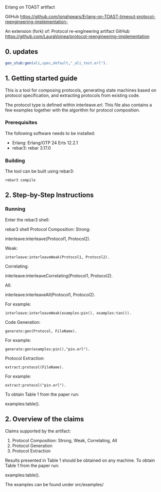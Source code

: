Erlang on TOAST artifact

GitHub <https://github.com/jonahpears/Erlang-on-TOAST-timeout-protocol-reengineering-implementation->

An extension (fork) of:
Protocol re-engineering artifact
GitHub  <https://github.com/LauraVoinea/protocol-reengineering-implementation>

## 0. updates

```erl
gen_stub:gen(ali,spec,default,"_ali_test.erl").
```

## 1. Getting started guide

This is a tool for composing protocols, generating state machines based on
protocol specification, and extracting protocols from existing code.

The protocol type is defined within interleave.erl. This file also contains a few
examples together with the algorithm for protocol composition.

### Prerequisites

The following software needs to be installed:

- Erlang: Erlang/OTP 24 Erts 12.2.1
- rebar3: rebar 3.17.0

### Building

The tool can be built using rebar3:

    rebar3 compile

## 2. Step-by-Step Instructions

### Running

Enter the rebar3 shell:

  rebar3 shell
Protocol Composition:
Strong:

  interleave:interleave(Protocol1, Protocol2).

Weak:

    interleave:interleaveWeak(Protocol1, Protocol2).

Correlating:

  interleave:interleaveCorrelating(Protocol1, Protocol2).

All:

  interleave:interleaveAll(Protocol1, Protocol2).

For example:

    interleave:interleaveWeak(examples:pin(), examples:tan()).

Code Generation:

    generate:gen(Protocol, FileName).

For example:

    generate:gen(examples:pin(),"pin.erl").

Protocol Extraction:

    extract:protocol(FileName).

For example:

    extract:protocol("pin.erl").

To obtain Table 1 from the paper run:

  examples:table().

## 2. Overview of the claims

Claims supported by the artifact:

 1. Protocol Composition: Strong, Weak, Correlating, All
 2. Protocol Generation
 3. Protocol Extraction

Results presented in Table 1 should be obtained on any machine.
To obtain Table 1 from the paper run:

  examples:table().

The examples can be found under src/examples/

